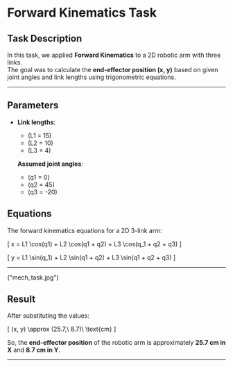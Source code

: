 # Forward Kinematics Task 

##  Task Description
In this task, we applied **Forward Kinematics** to a 2D robotic arm with three links.  
The goal was to calculate the **end-effector position (x, y)** based on given joint angles and link lengths using trigonometric equations.

---

## Parameters
- **Link lengths**:  
  - \(L1 = 15)  
  - \(L2 = 10)  
  - \(L3 = 4)  

  **Assumed joint angles**:  
  - \(q1 = 0)  
  - \(q2 = 45)  
  - \(q3 = -20)  



##  Equations
The forward kinematics equations for a 2D 3-link arm:

\[
x = L1 \cos(q1) + L2 \cos(q1 + q2) + L3 \cos(q_1 + q2 + q3)
\]

\[
y = L1 \sin(q_1) + L2 \sin(q1 + q2) + L3 \sin(q1 + q2 + q3)
\]

---


("mech_task.jpg")


##  Result
After substituting the values:

\[
(x, y) \approx (25.7,\ 8.7)\ \text{cm}
\]

So, the **end-effector position** of the robotic arm is approximately **25.7 cm in X** and **8.7 cm in Y**.

---
